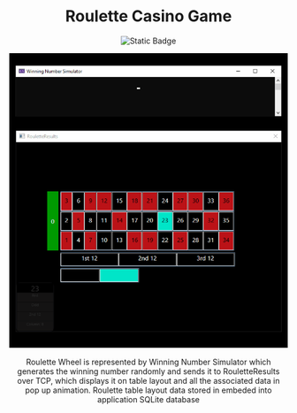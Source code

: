 <h1 align="center"> Roulette Casino Game </h1>

 <div align="center">

![Static Badge](https://img.shields.io/badge/Release-v.0.412.2-turqoise)
 </div>
<div align="center">

  ![Roulette Casino Game](RouletteCasinoGame.gif)

</div>
<p align="center">Roulette Wheel is represented by Winning Number Simulator which generates the winning number randomly and sends it to RouletteResults over TCP, which displays it on table layout and all the associated data in pop up animation.
Roulette table layout data stored in embeded into application SQLite database</p>

 